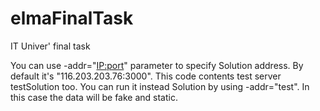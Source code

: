 # elmaFinalTask
IT Univer' final task

You can use -addr="<IP:port>" parameter to specify Solution address.
By default it's "116.203.203.76:3000".
This code contents test server testSolution too. You can run it instead Solution by using -addr="test". In this case the data will be fake and static.

